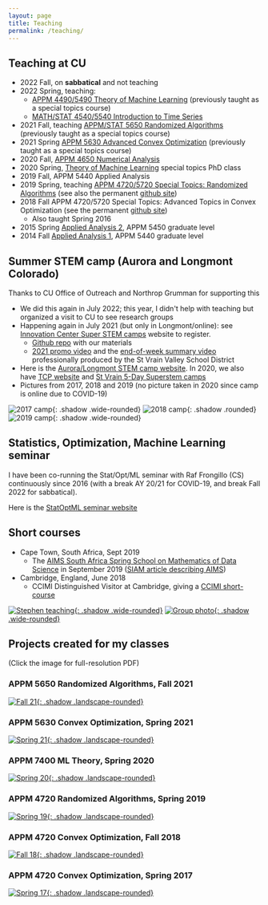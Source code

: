 ```yaml
---
layout: page
title: Teaching
permalink: /teaching/
---
```


## Teaching at CU
- 2022 Fall, on **sabbatical** and not teaching
- 2022 Spring, teaching:
  - [APPM 4490/5490 Theory of Machine Learning](https://github.com/stephenbeckr/ML-theory-class) (previously taught as a special topics course)
  - [MATH/STAT 4540/5540 Introduction to Time Series](https://github.com/stephenbeckr/time-series-class)
- 2021 Fall, teaching [APPM/STAT 5650 Randomized Algorithms](https://github.com/stephenbeckr/randomized-algorithm-class) (previously taught as a special topics course)
- 2021 Spring [APPM 5630 Advanced Convex Optimization](https://github.com/stephenbeckr/convex-optimization-class) (previously taught as a special topics course)
- 2020 Fall,  [APPM 4650 Numerical Analysis](https://github.com/stephenbeckr/numerical-analysis-class)
- 2020 Spring, [Theory of Machine Learning](https://github.com/stephenbeckr/ML-theory-class) special topics PhD class
- 2019 Fall, APPM 5440 Applied Analysis
- 2019 Spring, teaching [APPM 4720/5720 Special Topics: Randomized Algorithms](https://www.colorado.edu/amath/appm-47205720-open-topicsrandomized-algorithms-spring-2019) (see also the permanent [github site](https://github.com/stephenbeckr/randomized-algorithm-class))
- 2018 Fall APPM 4720/5720 Special Topics: Advanced Topics in Convex Optimization (see the permanent [github site](https://github.com/stephenbeckr/convex-optimization-class))
  - Also taught Spring 2016
- 2015 Spring [Applied Analysis 2](http://amath.colorado.edu/content/appm-5450-applied-analysis-2-spring-2015), APPM 5450 graduate level
- 2014 Fall [Applied Analysis 1](http://amath.colorado.edu/content/appm-5440-applied-analysis-1-fall-2014), APPM 5440 graduate level

## Summer STEM camp (Aurora and Longmont Colorado)
Thanks to CU Office of Outreach and Northrop Grumman for supporting this
- We did this again in July 2022; this year, I didn't help with teaching but organized a visit to CU to see research groups
- Happening again in July 2021 (but only in Longmont/online): see [Innovation Center Super STEM camps](https://innovation.svvsd.org/summercamps) website to register. 
  - [Github repo](https://github.com/cu-applied-math/stem-camp-notebooks) with our materials
  - [2021 promo video](https://drive.google.com/file/d/19b1qO9498OsLW2q96yyKDlqdSSpZHmsC/view?usp=sharing) and the [end-of-week summary video](https://drive.google.com/file/d/1GwUIAFdbVicUUwjaP-1u-ROMvqrGcu04/view?usp=sharing) professionally produced by the St Vrain Valley School District
- Here is the [Aurora/Longmont STEM camp website](http://stemcamp.aurorak12.org/).
In 2020, we also have [TCP website](https://www.colorado.edu/program/tcp/CU-SVVSD-NG-summer-camps-2020) and [St Vrain 5-Day Superstem camps](https://innovation.svvsd.org/superstemcamps)
- Pictures from 2017, 2018 and 2019 (no picture taken in 2020 since camp is online due to COVID-19)

![2017 camp](/assets/img/STEM_CAMP_smallest.jpg){: .shadow .wide-rounded}
![2018 camp](/assets/img/STEM2018.jpg){: .shadow .rounded}
![2019 camp](/assets/img/STEM2019.jpg){: .shadow .wide-rounded}


## Statistics, Optimization, Machine Learning seminar
I have been co-running the Stat/Opt/ML seminar with Raf Frongillo (CS) continuously since 2016 (with a break AY 20/21 for COVID-19, and break Fall 2022 for sabbatical).

Here is the [StatOptML seminar website](https://sites.google.com/colorado.edu/statoptml/)

## Short courses
- Cape Town, South Africa, Sept 2019
  - The [AIMS South Africa Spring School on Mathematics of Data Science](https://aims.ac.za/spring-school-on-mathematics-of-data-science/) in September 2019 ([SIAM article describing AIMS](https://sinews.siam.org/Details-Page/aims-advances-mathematics-education-in-africa-1))
- Cambridge, England, June 2018
  - CCIMI Distinguished Visitor at Cambridge, giving a [CCIMI short-course](http://www.talks.cam.ac.uk/show/index/86806)

[![Stephen teaching](/assets/img/AIMS1_small.jpg){: .shadow .wide-rounded}](../assets/img/AIMS1_med.jpg)
[![Group photo](/assets/img/AIMS2_small.jpg){: .shadow .wide-rounded}](../assets/img/AIMS2_med.jpg)


## Projects created for my classes
(Click the image for full-resolution PDF)
### APPM 5650 Randomized Algorithms, Fall 2021

[![Fall 21](/assets/img/SlideshowAllPresentations_5650_Fall21.jpg){: .shadow .landscape-rounded}](../assets/docs/SlideshowAllPresentations_5650_Fall21.pdf)


### APPM 5630 Convex Optimization, Spring 2021
[![Spring 21](/assets/img/SlideshowAllPresentations_5630_Spring21.jpg){: .shadow .landscape-rounded}](../assets/docs/SlideshowAllPresentations_5630_Spring21.pdf)

### APPM 7400 ML Theory, Spring 2020
[![Spring 20](/assets/img/SlideshowAllPresentations_7400Spr20_MLTheory.jpg){: .shadow .landscape-rounded}](../assets/docs/SlideshowAllPresentations_7400Spr20_MLTheory.pdf)

### APPM 4720 Randomized Algorithms, Spring 2019
[![Spring 19](/assets/img/SlideshowAllPresentations_4720Spr19_Randomized.jpg){: .shadow .landscape-rounded}](../assets/docs/SlideshowAllPresentations_4720Spr19_Randomized.pdf)

### APPM 4720 Convex Optimization, Fall 2018
[![Fall 18](/assets/img/SlideshowAllPresentations_4720Fall18.jpg){: .shadow .landscape-rounded}](../assets/docs/SlideshowAllPresentations_4720Fall18.pdf)


### APPM 4720 Convex Optimization, Spring 2017
[![Spring 17](/assets/img/SlideshowAllPresentations_4720Spr17.jpg){: .shadow .landscape-rounded}](../assets/docs/SlideshowAllPresentations_4720Spr17.pdf)
